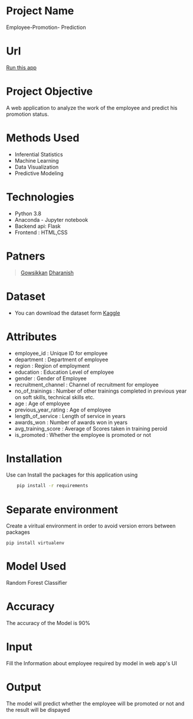 # Project Name
Employee-Promotion- Prediction 

# Url
[Run this app](https://employee-promotions-prediction.herokuapp.com/)

# Project Objective
A web application to analyze the work of the employee and predict his promotion status.

# Methods Used

- Inferential Statistics
- Machine Learning
- Data Visualization
- Predictive Modeling

# Technologies
- Python 3.8
- Anaconda - Jupyter notebook
- Backend api: Flask
- Frontend : HTML,CSS 

# Patners
 > [Gowsikkan](https://www.linkedin.com/in/gowsikkan/)
 > [Dharanish](https://www.linkedin.com/in/dharanish-s/)

# Dataset 
- You can download the dataset form [Kaggle](https://www.kaggle.com/arashnic/hr-ana?select=train.csv)

# Attributes
- employee_id :	Unique ID for employee
- department : Department of employee
- region : Region of employment 
- education : Education Level of employee
- gender : Gender of Employee
- recruitment_channel : Channel of recruitment for employee
- no_of_trainings : Number of other trainings completed in previous year on soft skills, technical skills etc.
- age : Age of employee
- previous_year_rating : Age of employee
- length_of_service	: Length of service in years
- awards_won : Number of awards won in years
- avg_training_score : Average of Scores taken in training peroid	
- is_promoted : Whether the employee is promoted or not

# Installation
 Use can Install the packages for this application using
```sh
    pip install -r requirements
```

# Separate environment
Create a viritual environment in order to avoid version errors between packages
```
pip install virtualenv
```

# Model Used 
Random Forest Classifier 

# Accuracy 
The accuracy of the Model is 90%

# Input
Fill the Information about employee required by model in web app's UI

# Output
The model will predict whether the employee will be promoted or not and the result will be dispayed 
